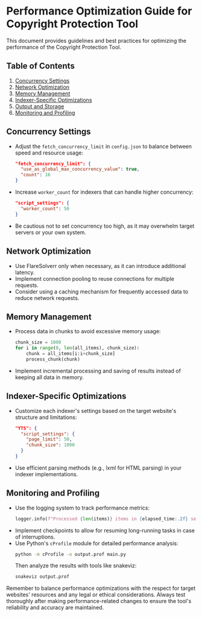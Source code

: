 # Performance Optimization Guide for Copyright Protection Tool

This document provides guidelines and best practices for optimizing the performance of the Copyright Protection Tool.

## Table of Contents

1. [Concurrency Settings](#concurrency-settings)
2. [Network Optimization](#network-optimization)
3. [Memory Management](#memory-management)
4. [Indexer-Specific Optimizations](#indexer-specific-optimizations)
5. [Output and Storage](#output-and-storage)
6. [Monitoring and Profiling](#monitoring-and-profiling)

## Concurrency Settings

- Adjust the `fetch_concurrency_limit` in `config.json` to balance between speed and resource usage:
  ```json
  "fetch_concurrency_limit": {
    "use_as_global_max_concurrency_value": true,
    "count": 16
  }
  ```
- Increase `worker_count` for indexers that can handle higher concurrency:
  ```json
  "script_settings": {
    "worker_count": 50
  }
  ```
- Be cautious not to set concurrency too high, as it may overwhelm target servers or your own system.

## Network Optimization

- Use FlareSolverr only when necessary, as it can introduce additional latency.
- Implement connection pooling to reuse connections for multiple requests.
- Consider using a caching mechanism for frequently accessed data to reduce network requests.

## Memory Management

- Process data in chunks to avoid excessive memory usage:
  ```python
  chunk_size = 1000
  for i in range(0, len(all_items), chunk_size):
      chunk = all_items[i:i+chunk_size]
      process_chunk(chunk)
  ```
- Implement incremental processing and saving of results instead of keeping all data in memory.

## Indexer-Specific Optimizations

- Customize each indexer's settings based on the target website's structure and limitations:
  ```json
  "YTS": {
    "script_settings": {
      "page_limit": 50,
      "chunk_size": 1000
    }
  }
  ```
- Use efficient parsing methods (e.g., lxml for HTML parsing) in your indexer implementations.


## Monitoring and Profiling

- Use the logging system to track performance metrics:
  ```python
  logger.info(f"Processed {len(items)} items in {elapsed_time:.2f} seconds")
  ```
- Implement checkpoints to allow for resuming long-running tasks in case of interruptions.
- Use Python's `cProfile` module for detailed performance analysis:
  ```bash
  python -m cProfile -o output.prof main.py
  ```
  Then analyze the results with tools like snakeviz:
  ```bash
  snakeviz output.prof
  ```

Remember to balance performance optimizations with the respect for target websites' resources and any legal or ethical considerations. Always test thoroughly after making performance-related changes to ensure the tool's reliability and accuracy are maintained.
